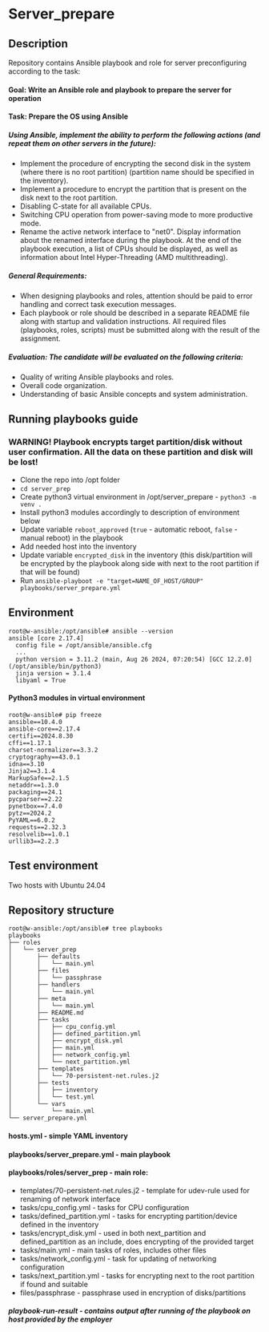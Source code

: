 # Server_prepare

## Description

Repository contains Ansible playbook and role for server preconfiguring according to the task:

#### Goal: Write an Ansible role and playbook to prepare the server for operation
#### Task: Prepare the OS using Ansible
##### Using Ansible, implement the ability to perform the following actions (and repeat them on other servers in the future):
- Implement the procedure of encrypting the second disk in the system (where there is no root partition) (partition name should be specified in the inventory).
- Implement a procedure to encrypt the partition that is present on the disk next to the root partition.
- Disabling C-state for all available CPUs.
- Switching CPU operation from power-saving mode to more productive mode.
- Rename the active network interface to "net0". Display information about the renamed interface during the playbook. At the end of the playbook execution, a list of CPUs should be displayed, as well as information about Intel Hyper-Threading (AMD multithreading).
##### General Requirements:
- When designing playbooks and roles, attention should be paid to error handling and correct task execution messages.
- Each playbook or role should be described in a separate README file along with startup and validation instructions.
All required files (playbooks, roles, scripts) must be submitted along with the result of the assignment.
##### Evaluation: The candidate will be evaluated on the following criteria:
- Quality of writing Ansible playbooks and roles.
- Overall code organization.
- Understanding of basic Ansible concepts and system administration.

## Running playbooks guide

### WARNING! Playbook encrypts target partition/disk without user confirmation. All the data on these partition and disk will be lost!

- Clone the repo into /opt folder
- `cd server_prep`
- Create python3 virtual environment in /opt/server_prepare - `python3 -m venv .`
- Install python3 modules accordingly to description of environment below
- Update variable `reboot_approved` (`true` - automatic reboot, `false` - manual reboot) in the playbook
- Add needed host into the inventory
- Update variable `encrypted_disk` in the inventory (this disk/partition will be encrypted by the playbook along side with next to the root partition if that will be found)
- Run `ansible-playboot -e "target=NAME_OF_HOST/GROUP" playbooks/server_prepare.yml`

## Environment

```
root@w-ansible:/opt/ansible# ansible --version
ansible [core 2.17.4]
  config file = /opt/ansible/ansible.cfg
  ...
  python version = 3.11.2 (main, Aug 26 2024, 07:20:54) [GCC 12.2.0] (/opt/ansible/bin/python3)
  jinja version = 3.1.4
  libyaml = True
```
#### Python3 modules in virtual environment
```
root@w-ansible# pip freeze
ansible==10.4.0
ansible-core==2.17.4
certifi==2024.8.30
cffi==1.17.1
charset-normalizer==3.3.2
cryptography==43.0.1
idna==3.10
Jinja2==3.1.4
MarkupSafe==2.1.5
netaddr==1.3.0
packaging==24.1
pycparser==2.22
pynetbox==7.4.0
pytz==2024.2
PyYAML==6.0.2
requests==2.32.3
resolvelib==1.0.1
urllib3==2.2.3
```

## Test environment
Two hosts with Ubuntu 24.04

## Repository structure

```
root@w-ansible:/opt/ansible# tree playbooks
playbooks
├── roles
│   └── server_prep
│       ├── defaults
│       │   └── main.yml
│       ├── files
│       │   └── passphrase
│       ├── handlers
│       │   └── main.yml
│       ├── meta
│       │   └── main.yml
│       ├── README.md
│       ├── tasks
│       │   ├── cpu_config.yml
│       │   ├── defined_partition.yml
│       │   ├── encrypt_disk.yml
│       │   ├── main.yml
│       │   ├── network_config.yml
│       │   └── next_partition.yml
│       ├── templates
│       │   └── 70-persistent-net.rules.j2
│       ├── tests
│       │   ├── inventory
│       │   └── test.yml
│       └── vars
│           └── main.yml
└── server_prepare.yml
```
#### hosts.yml - simple YAML inventory
#### playbooks/server_prepare.yml - main playbook
#### playbooks/roles/server_prep - main role:
- templates/70-persistent-net.rules.j2 - template for udev-rule used for renaming of network interface
- tasks/cpu_config.yml - tasks for CPU configuration
- tasks/defined_partition.yml - tasks for encrypting partition/device defined in the inventory
- tasks/encrypt_disk.yml - used in both next_partition and defined_partition as an include, does encrypting of the provided target
- tasks/main.yml - main tasks of roles, includes other files
- tasks/network_config.yml - task for updating of networking configuration
- tasks/next_partition.yml - tasks for encrypting next to the root partition if found and suitable
- files/passphrase - passphrase used in encryption of disks/partitions
##### playbook-run-result - contains output after running of the playbook on host provided by the employer



